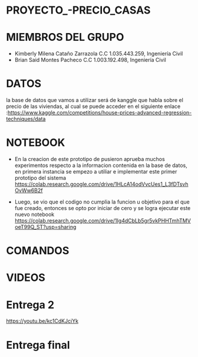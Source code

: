 # PROYECTO_-PRECIO_CASAS
# MIEMBROS DEL GRUPO
 - Kimberly Milena Cataño Zarrazola C.C 1.035.443.259, Ingeniería Civil
 - Brian Said Montes Pacheco C.C 1.003.192.498, Ingeniería Civil
# DATOS
la base de datos que vamos a utilizar será de  kanggle que habla sobre el precio de las viviendas, al cual se puede acceder en el siguiente enlace :https://www.kaggle.com/competitions/house-prices-advanced-regression-techniques/data
# NOTEBOOK

- En la creacion de este prototipo de pusieron aprueba muchos experimentos respecto a la informacion
contenida en la base de datos, en primera instancia se empezo a utiliar e implementar este primer prototipo del sistema
https://colab.research.google.com/drive/1HLcA14odVvcUes1_L3fDTsvhOvWw6B2f

- Luego, se vio que el codigo no cumplia la funcion u objetivo para el que fue creado, entonces se opto por iniciar de cero
y se logra ejecutar este nuevo notebook https://colab.research.google.com/drive/1Ig4dCbLb5gr5vkPHHTmhTMVoeT99Q_ST?usp=sharing

# COMANDOS

# VIDEOS
# Entrega 2
https://youtu.be/kc1CdKJciYk
# Entrega final
